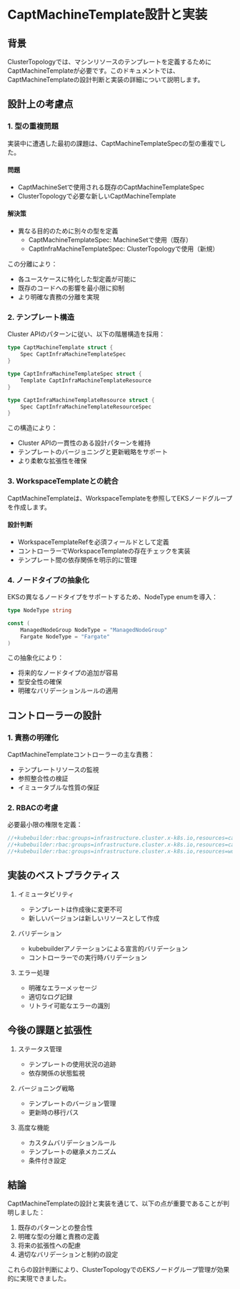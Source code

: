 # CaptMachineTemplate設計と実装

## 背景

ClusterTopologyでは、マシンリソースのテンプレートを定義するためにCaptMachineTemplateが必要です。このドキュメントでは、CaptMachineTemplateの設計判断と実装の詳細について説明します。

## 設計上の考慮点

### 1. 型の重複問題

実装中に遭遇した最初の課題は、CaptMachineTemplateSpecの型の重複でした。

#### 問題
- CaptMachineSetで使用される既存のCaptMachineTemplateSpec
- ClusterTopologyで必要な新しいCaptMachineTemplate

#### 解決策
- 異なる目的のために別々の型を定義
  - CaptMachineTemplateSpec: MachineSetで使用（既存）
  - CaptInfraMachineTemplateSpec: ClusterTopologyで使用（新規）

この分離により：
- 各ユースケースに特化した型定義が可能に
- 既存のコードへの影響を最小限に抑制
- より明確な責務の分離を実現

### 2. テンプレート構造

Cluster APIのパターンに従い、以下の階層構造を採用：

```go
type CaptMachineTemplate struct {
    Spec CaptInfraMachineTemplateSpec
}

type CaptInfraMachineTemplateSpec struct {
    Template CaptInfraMachineTemplateResource
}

type CaptInfraMachineTemplateResource struct {
    Spec CaptInfraMachineTemplateResourceSpec
}
```

この構造により：
- Cluster APIの一貫性のある設計パターンを維持
- テンプレートのバージョニングと更新戦略をサポート
- より柔軟な拡張性を確保

### 3. WorkspaceTemplateとの統合

CaptMachineTemplateは、WorkspaceTemplateを参照してEKSノードグループを作成します。

#### 設計判断
- WorkspaceTemplateRefを必須フィールドとして定義
- コントローラーでWorkspaceTemplateの存在チェックを実装
- テンプレート間の依存関係を明示的に管理

### 4. ノードタイプの抽象化

EKSの異なるノードタイプをサポートするため、NodeType enumを導入：

```go
type NodeType string

const (
    ManagedNodeGroup NodeType = "ManagedNodeGroup"
    Fargate NodeType = "Fargate"
)
```

この抽象化により：
- 将来的なノードタイプの追加が容易
- 型安全性の確保
- 明確なバリデーションルールの適用

## コントローラーの設計

### 1. 責務の明確化

CaptMachineTemplateコントローラーの主な責務：
- テンプレートリソースの監視
- 参照整合性の検証
- イミュータブルな性質の保証

### 2. RBACの考慮

必要最小限の権限を定義：
```go
//+kubebuilder:rbac:groups=infrastructure.cluster.x-k8s.io,resources=captmachinetemplates,verbs=get;list;watch;create;update;patch;delete
//+kubebuilder:rbac:groups=infrastructure.cluster.x-k8s.io,resources=captmachinetemplates/status,verbs=get;update;patch
//+kubebuilder:rbac:groups=infrastructure.cluster.x-k8s.io,resources=workspacetemplates,verbs=get;list;watch
```

## 実装のベストプラクティス

1. イミュータビリティ
   - テンプレートは作成後に変更不可
   - 新しいバージョンは新しいリソースとして作成

2. バリデーション
   - kubebuilderアノテーションによる宣言的バリデーション
   - コントローラーでの実行時バリデーション

3. エラー処理
   - 明確なエラーメッセージ
   - 適切なログ記録
   - リトライ可能なエラーの識別

## 今後の課題と拡張性

1. ステータス管理
   - テンプレートの使用状況の追跡
   - 依存関係の状態監視

2. バージョニング戦略
   - テンプレートのバージョン管理
   - 更新時の移行パス

3. 高度な機能
   - カスタムバリデーションルール
   - テンプレートの継承メカニズム
   - 条件付き設定

## 結論

CaptMachineTemplateの設計と実装を通じて、以下の点が重要であることが判明しました：

1. 既存のパターンとの整合性
2. 明確な型の分離と責務の定義
3. 将来の拡張性への配慮
4. 適切なバリデーションと制約の設定

これらの設計判断により、ClusterTopologyでのEKSノードグループ管理が効果的に実現できました。
